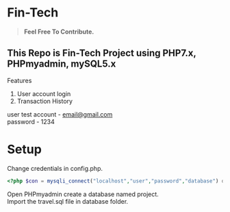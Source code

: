 # Fin-Tech

>**Feel Free To Contribute.**

## This Repo is Fin-Tech Project using PHP7.x, PHPmyadmin, mySQL5.x 

Features

1. User account login
2. Transaction History

user test account - email@gmail.com  
password - 1234  
 
# Setup  

Change credentials in config.php.  

```php  
<?php $con = mysqli_connect("localhost","user","password","database") or die(mysqli_error()); ?>  
```  

Open PHPmyadmin create a database named project.  
Import the travel.sql file in database folder.  
